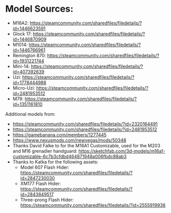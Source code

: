 # Model Sources:
- M16A2: https://steamcommunity.com/sharedfiles/filedetails/?id=1446623591
- Glock 17: https://steamcommunity.com/sharedfiles/filedetails/?id=1446870909
- M1014: https://steamcommunity.com/sharedfiles/filedetails/?id=1446766961
- Remington 870: https://steamcommunity.com/sharedfiles/filedetails/?id=1931221744
- Mini-14: https://steamcommunity.com/sharedfiles/filedetails/?id=407392639
- Uzi: https://steamcommunity.com/sharedfiles/filedetails/?id=1778444988
- Micro-Uzi: https://steamcommunity.com/sharedfiles/filedetails/?id=2481953512
- M79: https://steamcommunity.com/sharedfiles/filedetails/?id=1351161810

Additional models from:
- https://steamcommunity.com/sharedfiles/filedetails/?id=2320164491
- https://steamcommunity.com/sharedfiles/filedetails/?id=2481953512
- https://gamebanana.com/members/1277445
- https://www.nexusmods.com/newvegas/mods/50348
- Thanks David Falke to for the M16A1 Customizable, used for the M203 and M16 grenadier handguard: https://sketchfab.com/3d-models/m16a1-customizable-6c7b3cfdbd464871948a006fbdc88ab3
- Thanks to Katka for the following assets:
  - Model 607 Flash Hider: https://steamcommunity.com/sharedfiles/filedetails/?id=2847230030
  - XM177 Flash Hider: https://steamcommunity.com/sharedfiles/filedetails/?id=2843849517
  - Three-prong Flash Hider: https://steamcommunity.com/sharedfiles/filedetails/?id=2555919936
